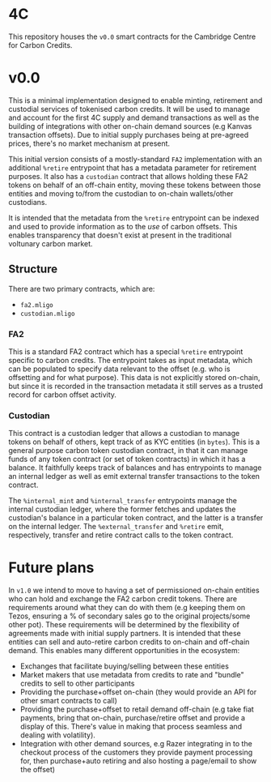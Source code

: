# 4C

This repository houses the `v0.0` smart contracts for the Cambridge Centre for Carbon Credits.

# v0.0

This is a minimal implementation designed to enable minting, retirement and custodial services
of tokenised carbon credits. It will be used to manage and account for the first 4C supply and demand transactions as well as the building of integrations with other on-chain demand sources (e.g Kanvas transaction offsets). Due to initial supply purchases being at pre-agreed prices, there's no market mechanism at present.

This initial version consists of a mostly-standard `FA2` implementation with an additional `%retire` entrypoint that has a metadata parameter for retirement purposes. It also has a `custodian` contract that allows holding these FA2 tokens on behalf of an off-chain entity, moving these tokens between those entities and moving to/from the custodian to on-chain wallets/other custodians.

It is intended that the metadata from the `%retire` entrypoint can be indexed and used to provide
information as to the _use_ of carbon offsets. This enables transparency that doesn't exist at present in the traditional voltunary carbon market.

## Structure
There are two primary contracts, which are:
* `fa2.mligo`
* `custodian.mligo`

### FA2
This is a standard FA2 contract which has a special `%retire` entrypoint specific to carbon credits. The entrypoint takes as input metadata, which can be populated to specify data relevant to the offset (e.g. who is offsetting and for what purpose). This data is not explicitly stored on-chain, but since it is recorded in the transaction metadata it still serves as a trusted record for carbon offset activity.

### Custodian
This contract is a custodian ledger that allows a custodian to manage tokens on behalf of others, kept track of as KYC entities (in `bytes`). This is a general purpose carbon token custodian contract, in that it can manage funds of any token contract (or set of token contracts) in which it has a balance. It faithfully keeps track of balances and has entrypoints to manage an internal ledger as well as emit external transfer transactions to the token contract.

The `%internal_mint` and `%internal_transfer` entrypoints manage the internal custodian ledger, where the former fetches and updates the custodian's balance in a particular token contract, and the latter is a transfer on the internal ledger. The `%external_transfer` and `%retire` emit, respectively, transfer and retire contract calls to the token contract.

# Future plans

In `v1.0` we intend to move to having a set of permissioned on-chain entities who can hold and exchange the FA2 carbon credit tokens. There are requirements around what they can do with them (e.g keeping them on Tezos, ensuring a % of secondary sales go to the original projects/some other pot). These requirements will be determined by the flexibility of agreements made with initial supply partners. It is intended that these entities can sell and auto-retire carbon credits to on-chain and off-chain demand. This enables many different opportunities in the ecosystem:

* Exchanges that facilitate buying/selling between these entities
* Market makers that use metadata from credits to rate and "bundle" credits to sell to other participants
* Providing the purchase+offset on-chain (they would provide an API for other smart contracts to call)
* Providing the purchase+offset to retail demand off-chain (e.g take fiat payments, bring that on-chain, purchase/retire offset and provide a display of this. There's value in making that process seamless and dealing with volatility).
* Integration with other demand sources, e.g Razer integrating in to the checkout process of the customers they provide payment processing for, then purchase+auto retiring and also hosting a page/email to show the offset)